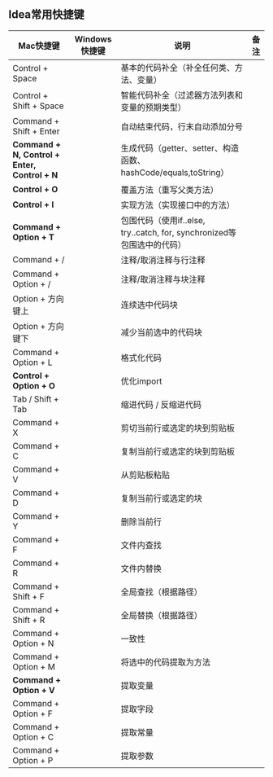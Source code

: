 ## Idea常用快捷键

|Mac快捷键|Windows快捷键|说明|备注|
|----|----|----|----|
|Control + Space||基本的代码补全（补全任何类、方法、变量）||
|Control + Shift + Space||智能代码补全（过滤器方法列表和变量的预期类型）||
|Command + Shift + Enter||自动结束代码，行末自动添加分号||
|**Command + N, Control + Enter, Control + N**||生成代码（getter、setter、构造函数、hashCode/equals,toString）||
|**Control + O**||覆盖方法（重写父类方法）||
|**Control + I**||实现方法（实现接口中的方法）||
|**Command + Option + T**||包围代码（使用if..else, try..catch, for, synchronized等包围选中的代码）||
|Command + /||注释/取消注释与行注释||
|Command + Option + /||注释/取消注释与块注释||
|Option + 方向键上||连续选中代码块||
|Option + 方向键下||减少当前选中的代码块||
|Command + Option + L||格式化代码||
|**Control + Option + O**||优化import||
|Tab / Shift + Tab||缩进代码 / 反缩进代码||
|Command + X||剪切当前行或选定的块到剪贴板||
|Command + C||复制当前行或选定的块到剪贴板||
|Command + V||从剪贴板粘贴||
|Command + D||复制当前行或选定的块||
|Command + Y||删除当前行||
|Command + F||文件内查找||
|Command + R||文件内替换||
|Command + Shift + F||全局查找（根据路径）||
|Command + Shift + R||全局替换（根据路径）||
|Command + Option + N||一致性||
|Command + Option + M||将选中的代码提取为方法||
|**Command + Option + V**||提取变量||
|Command + Option + F||提取字段||
|Command + Option + C||提取常量||
|Command + Option + P||提取参数||
